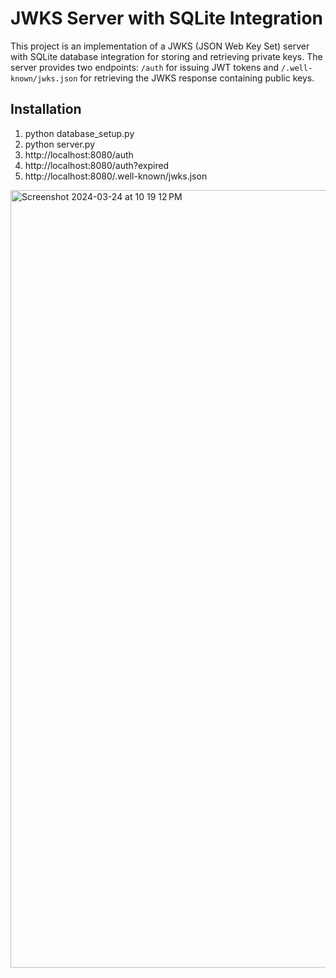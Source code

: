 # JWKS Server with SQLite Integration

This project is an implementation of a JWKS (JSON Web Key Set) server with SQLite database integration for storing and retrieving private keys. The server provides two endpoints: `/auth` for issuing JWT tokens and `/.well-known/jwks.json` for retrieving the JWKS response containing public keys.


## Installation

1. python database_setup.py
2. python server.py
3. http://localhost:8080/auth
4. http://localhost:8080/auth?expired
5. http://localhost:8080/.well-known/jwks.json



<img width="1244" alt="Screenshot 2024-03-24 at 10 19 12 PM" src="https://github.com/asuezp/project2-CSCE-3550-/assets/47001273/76520f7d-c8f0-44b6-83bd-56460d5fd1f5">
